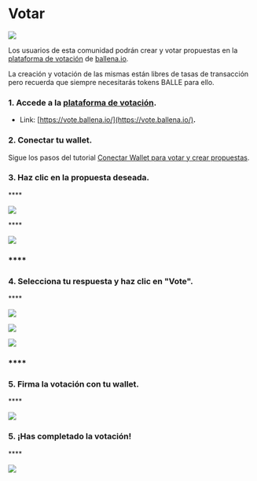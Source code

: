 # Votar

![](../../.gitbook/assets/ballot-296577_960_720.png)

Los usuarios de esta comunidad podrán crear y votar propuestas en la [plataforma de votación](https://vote.ballena.io/) de [ballena.io](https://ballena.io/). 

La creación y votación de las mismas están libres de tasas de transacción pero recuerda que siempre necesitarás tokens BALLE para ello.



### 1. **Accede** a la [plataforma de votación](https://vote.ballena.io/).

* Link: [https://vote.ballena.io/](https://vote.ballena.io/)**.**



### 2. Conectar tu wallet.

Sigue los pasos del tutorial [Conectar Wallet para votar y crear propuestas](conectar-wallet-para-votarpara-votar-y-crear-propuestas.md).



### 3. **Haz clic en la propuesta deseada.**

\*\*\*\*

![](../../.gitbook/assets/4.5%20%284%29%20%282%29.png)

\*\*\*\*

![](../../.gitbook/assets/2%20%283%29.png)

### \*\*\*\*

### **4. Selecciona tu respuesta y haz clic en "Vote".**

\*\*\*\*

![](../../.gitbook/assets/3%20%2810%29.png)

![](../../.gitbook/assets/4%20%288%29.png)

![](../../.gitbook/assets/5%20%282%29.png)

### \*\*\*\*

### **5. Firma la votación con tu wallet.**

\*\*\*\*

![](../../.gitbook/assets/6%20%282%29.png)



### **5. ¡Has completado la votación!**

\*\*\*\*

![](../../.gitbook/assets/7%20%285%29.png)







